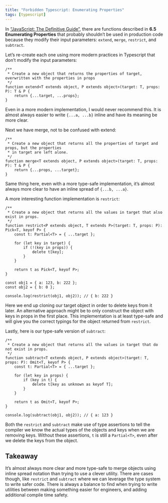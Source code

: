 ```yaml
---
title: "Forbidden Typescript: Enumerating Properties"
tags: [typescript]
---
```


In [“JavaScript: The Definitive Guide”](https://amzn.to/3rV5Xov), there are functions described in **6.5 Enumerating Properties** that probably shouldn’t be used in production code because they modify their input parameters: `extend`, `merge`, `restrict`, and `subtract`.

Let’s re-create each one using more modern practices in Typescript that don’t modify the input parameters:

```tsx
/**
 * Create a new object that returns the properties of target, overwritten with the properties in props
 */
function extend<T extends object, P extends object>(target: T, props: P): T & P {
    return {...target, ...props};
}
```

Even in a more modern implementation, I would never recommend this. It is almost always easier to write `{...a, ...b}` inline and have its meaning be more clear.

Next we have merge, not to be confused with extend:

```tsx
/**
 * Create a new object that returns all the properties of target and props, but the properties
 * in target are left alone.
 */
function merge<T extends object, P extends object>(target: T, props: P): T & P {
    return {...props, ...target};
}
```

Same thing here, even with a more type-safe implementation, it’s almost always more clear to have an inline spread of `{...b, ...a}`.

A more interesting function implementation is `restrict`:

```tsx
/**
 * Create a new object that returns all the values in target that also exist in props.
 */
function restrict<P extends object, T extends P>(target: T, props: P): Pick<T, keyof P> {
    const t: Partial<T> = { ...target };

    for (let key in target) {
        if (!(key in props)) {
            delete t[key];
        }
    }

    return t as Pick<T, keyof P>;
}

const obj1 = { a: 123, b: 222 };
const obj2 = { b: 0 };

console.log(restrict(obj1, obj2)); // { b: 222 }
```

Here we end up cloning our target object in order to delete keys from it later. An alternative approach might be to only construct the object with keys in props in the first place. This implementation is at least type-safe and will give you the correct typings for the object returned from `restrict`.

Lastly, here is our type-safe version of `subtract`:

```tsx
/**
 * Create a new object that returns all the values in target that do not exist in props.
 */
function subtract<T extends object, P extends object>(target: T, props: P): Omit<T, keyof P> {
    const t: Partial<T> = { ...target };

    for (let key in props) {
        if (key in t) {
            delete t[key as unknown as keyof T];
        }
    }

    return t as Omit<T, keyof P>;
}

console.log(subtract(obj1, obj2)); // { a: 123 }
```

Both the `restrict` and `subtract` make use of type assertions to tell the compiler we know the actual types of the objects and keys when we are removing keys. Without these assertions, `t` is still a `Partial<T>`, even after we delete the keys from the object.

## Takeaway

It’s almost always more clear and more type-safe to merge objects using inline spread notation than trying to use a clever utility. There are cases though, like `restrict` and `subtract` where we can leverage the type system to write safer code. There is always a balance to find when trying to write utilities between making something easier for engineers, and adding additional compile time safety.
